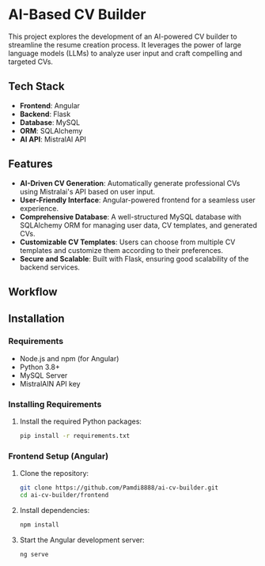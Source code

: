 # AI-Based CV Builder

This project explores the development of an AI-powered CV builder to streamline the resume creation process. It leverages the power of large language models (LLMs) to analyze user input and craft compelling and targeted CVs.

## Tech Stack

- **Frontend**: Angular
- **Backend**: Flask
- **Database**: MySQL
- **ORM**: SQLAlchemy
- **AI API**: MistralAI API

## Features

- **AI-Driven CV Generation**: Automatically generate professional CVs using Mistralai's API based on user input.
- **User-Friendly Interface**: Angular-powered frontend for a seamless user experience.
- **Comprehensive Database**: A well-structured MySQL database with SQLAlchemy ORM for managing user data, CV templates, and generated CVs.
- **Customizable CV Templates**: Users can choose from multiple CV templates and customize them according to their preferences.
- **Secure and Scalable**: Built with Flask, ensuring good scalability of the backend services.

## Workflow

## Installation

### Requirements

- Node.js and npm (for Angular)
- Python 3.8+
- MySQL Server
- MistralAIN API key

### Installing Requirements

1. Install the required Python packages:
   ```bash
   pip install -r requirements.txt
   ```

### Frontend Setup (Angular)

1. Clone the repository:
   ```bash
   git clone https://github.com/Pamdi8888/ai-cv-builder.git
   cd ai-cv-builder/frontend
   ```

2. Install dependencies:
   ```bash
   npm install
   ```

3. Start the Angular development server:
   ```bash
   ng serve
   ```

